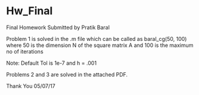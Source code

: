 # Hw_Final
Final Homework
Submitted by Pratik Baral 

Problem 1 is solved in the .m file which can be called as baral_cg(50, 100) where
50 is the dimension N of the square matrix A and 100 is the maximum no of iterations

Note: Default Tol is 1e-7 and h = .001

Problems 2 and 3 are solved in the attached PDF.

Thank You
05/07/17
